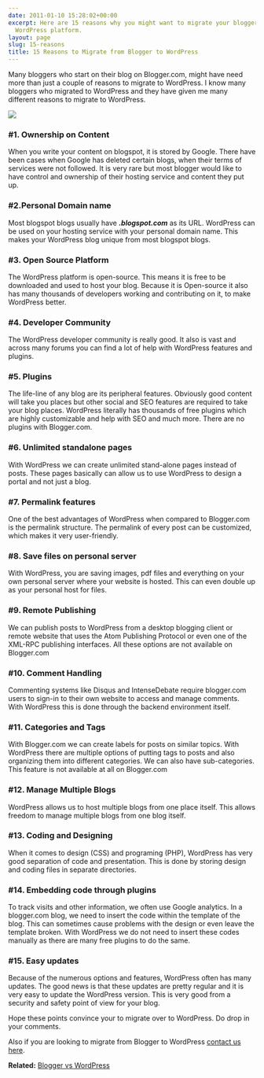 ```yaml
---
date: 2011-01-10 15:28:02+00:00
excerpt: Here are 15 reasons why you might want to migrate your blogger.com blog to
  WordPress platform.
layout: page
slug: 15-reasons
title: 15 Reasons to Migrate from Blogger to WordPress
---
```


Many bloggers who start on their blog on Blogger.com, might have need more than just a couple of reasons to migrate to WordPress. I know many bloggers who migrated to WordPress and they have given me many different reasons to migrate to WordPress.

[![](https://rtcamp.com/wp-content/uploads/2011/01/15_reasons_migrate_b2w1.png)](https://rtcamp.com/wp-content/uploads/2011/01/15_reasons_migrate_b2w1.png)


### #1. Ownership on Content


When you write your content on blogspot, it is stored by Google. There have been cases when Google has deleted certain blogs, when their terms of services were not followed. It is very rare but most blogger would like to have control and ownership of their hosting service and content they put up.


### #2.Personal Domain name


Most blogspot blogs usually have _**<blogname>.blogspot.com**_ as its URL. WordPress can be used on your hosting service with your personal domain name. This makes your WordPress blog unique from most blogspot blogs.


### #3. Open Source Platform


The WordPress platform is open-source. This means it is free to be downloaded and used to host your blog. Because it is Open-source it also has many thousands of developers working and contributing on it, to make WordPress better.


### #4. Developer Community


The WordPress developer community is really good. It also is vast and across many forums you can find a lot of help with WordPress features and plugins.


### #5. Plugins


The life-line of any blog are its peripheral features. Obviously good content will take you places but other social and SEO features are required to take your blog places. WordPress literally has thousands of free plugins which are highly customizable and help with SEO and much more. There are no plugins with Blogger.com.


### #6. Unlimited standalone pages


With WordPress we can create unlimited stand-alone pages instead of posts. These pages basically can allow us to use WordPress to design a portal and not just a blog.


### #7. Permalink features


One of the best advantages of WordPress when compared to Blogger.com is the permalink structure. The permalink of every post can be customized, which makes it very user-friendly.


### #8. Save files on personal server


With WordPress, you are saving images, pdf files and everything on your own personal server where your website is hosted. This can even double up as your personal host for files.


### #9. Remote Publishing


We can publish posts to WordPress from a desktop blogging client or remote website that uses the Atom Publishing Protocol or even one of the XML-RPC publishing interfaces. All these options are not available on Blogger.com


### #10. Comment Handling


Commenting systems like Disqus and IntenseDebate require blogger.com users to sign-in to their own website to access and manage comments. With WordPress this is done through the backend environment itself.


### #11. Categories and Tags


With Blogger.com we can create labels for posts on similar topics. With WordPress there are multiple options of putting tags to posts and also organizing them into different categories. We can also have sub-categories. This feature is not available at all on Blogger.com


### #12. Manage Multiple Blogs


WordPress allows us to host multiple blogs from one place itself. This allows freedom to manage multiple blogs from one blog itself.


### #13. Coding and Designing


When it comes to design (CSS) and programing (PHP), WordPress has very good separation of code and presentation. This is done by storing design and coding files in separate directories.


### #14. Embedding code through plugins


To track visits and other information, we often use Google analytics. In a blogger.com blog, we need to insert the code within the template of the blog. This can sometimes cause problems with the design or even leave the template broken. With WordPress we do not need to insert these codes manually as there are many free plugins to do the same.


### #15. Easy updates


Because of the numerous options and features, WordPress often has many updates. The good news is that these updates are pretty regular and it is very easy to update the WordPress version. This is very good from a security and safety point of view for your blog.

Hope these points convince your to migrate over to WordPress. Do drop in your comments.

Also if you are looking to migrate from Blogger to WordPress [contact us here](https://rtcamp.com/contact/).

**Related:** [Blogger vs WordPress](https://rtcamp.com/tutorials/blogger-vs-wordpress/)
